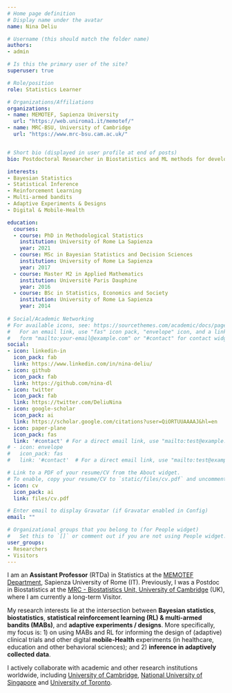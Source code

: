 ```yaml
---
# Home page definition
# Display name under the avatar
name: Nina Deliu 

# Username (this should match the folder name)
authors:
- admin

# Is this the primary user of the site?
superuser: true

# Role/position
role: Statistics Learner

# Organizations/Affiliations
organizations:
- name: MEMOTEF, Sapienza University
  url: "https://web.uniroma1.it/memotef/"
- name: MRC-BSU, University of Cambridge
  url: "https://www.mrc-bsu.cam.ac.uk/"


# Short bio (displayed in user profile at end of posts)
bio: Postdoctoral Researcher in Biostatistics and ML methods for developing and improving the design and analysis of adaptive trials, at the MRC - Biostatistics Unit of University of Cambridge.

interests:
- Bayesian Statistics
- Statistical Inference
- Reinforcement Learning
- Multi-armed bandits
- Adaptive Experiments & Designs
- Digital & Mobile-Health

education:
  courses:
  - course: PhD in Methodological Statistics
    institution: University of Rome La Sapienza
    year: 2021 
  - course: MSc in Bayesian Statistics and Decision Sciences
    institution: University of Rome La Sapienza
    year: 2017
  - course: Master M2 in Applied Mathematics
    institution: Universitè Paris Dauphine
    year: 2016
  - course: BSc in Statistics, Economics and Society
    institution: University of Rome La Sapienza
    year: 2014
    
# Social/Academic Networking
# For available icons, see: https://sourcethemes.com/academic/docs/page-builder/#icons
#   For an email link, use "fas" icon pack, "envelope" icon, and a link in the
#   form "mailto:your-email@example.com" or "#contact" for contact widget.
social:
- icon: linkedin-in
  icon_pack: fab
  link: https://www.linkedin.com/in/nina-deliu/
- icon: github
  icon_pack: fab
  link: https://github.com/nina-dl
- icon: twitter
  icon_pack: fab
  link: https://twitter.com/DeliuNina
- icon: google-scholar
  icon_pack: ai
  link: https://scholar.google.com/citations?user=QiORTUUAAAAJ&hl=en
- icon: paper-plane
  icon_pack: fas
  link: '#contact' # For a direct email link, use "mailto:test@example.org".
# - icon: envelope
#   icon_pack: fas
#   link: '#contact'  # For a direct email link, use "mailto:test@example.org".

# Link to a PDF of your resume/CV from the About widget.
# To enable, copy your resume/CV to `static/files/cv.pdf` and uncomment the lines below.
- icon: cv
  icon_pack: ai
  link: files/cv.pdf

# Enter email to display Gravatar (if Gravatar enabled in Config)
email: ""

# Organizational groups that you belong to (for People widget)
#   Set this to `[]` or comment out if you are not using People widget.
user_groups:
- Researchers
- Visitors
---
```


I am an **Assistant Professor** (RTDa) in Statistics at the [MEMOTEF Department](https://web.uniroma1.it/memotef/), Sapienza University of Rome (IT). Previously, I was a Postdoc in Biostatistics at the [MRC - Biostatistics Unit, University of Cambridge](https://www.mrc-bsu.cam.ac.uk/) (UK), where I am currently a long-term Visitor. 

My research interests lie at the intersection between **Bayesian statistics**, **biostatistics**, **statistical reinforcement learning (RL) & multi-armed bandits (MABs)**, and **adaptive experiments / designs**.
More specifically, my focus is: 1) on using MABs and RL for informing the design of (adaptive) clinical trials and other digital **mobile-Health** experiments (in healthcare, education and other behavioral sciences); and 2) **inference in adaptively collected data**. 

I actively collaborate with academic and other research institutions worldwide, including [University of Cambridge](https://www.mrc-bsu.cam.ac.uk/), [National University of Singapore](http://www.nus.edu.sg/) and [University of Toronto](https://www.utoronto.ca/). 

